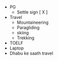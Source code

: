 - PG
	- Settle sign [ X ]
- Travel
	- Mountaineering 
	- Paragliding
	- skiing 
	- Trekking
- TOELF
- Laptop
- Dhabu ke saath travel
